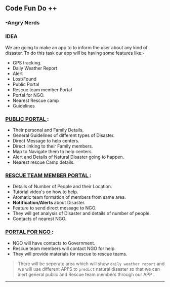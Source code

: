 ## Code Fun Do ++
### -Angry Nerds

### IDEA 
We are going to make an app to to inform the user about any kind of disaster.
To do this task our app will be having some features like:-
- GPS tracking.
- Daily Weather Report
- Alert
- Lost/Found
- Public Portal
- Rescue team member Portal
- Portal for NGO.
- Nearest Rescue camp
- Guidelines


### <u> PUBLIC PORTAL </u> : 
- Their personal and Family Details.
- General Guidelines of different types of Disaster.
- Direct Message to help centers.
- Direct linking to their Family members.
- Map to Navigate them to help centers.
- Alert and Details of Natural Disaster going to happen.
- Nearest rescue Camp details.

### <u> RESCUE TEAM MEMBER PORTAL </U> : 
- Details of Number of People and their Location.
- Tutorial video's on how to help.
- Atomatic team formation of members from same area.
- <b> Notification/Alerts </b> about Disaster.
- Feature to send direct message to NGO.
- They will get analysis of Disaster and details of number of people.
- Contacts of nearest NGO.


### <u> PORTAL FOR NGO </u> :
- NGO will have contacts to Government.
- Rescue team members will contact NGO for help.
- They will provide materials for rescue to rescue teams.
  
> There will be seperate area which will show `daily weather report` and  <br> we will use different API'S to `predict` natural disaster so that we can <br> alert general public and Rescue team members through our APP .

<hr>





 

